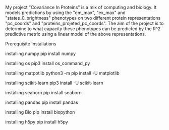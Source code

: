 
My project "Covariance In Proteins" is a mix of computing and biology. It models predictions by  using the "em_max", "ex_max" and "states_0_brightness" phenotypes on two different protein representations "pc_coords" and "proteins_projeted_pc_coords". The aim of the project is to determine to what capacity these phenotypes can be predicted by the R^2 predictive metric using a linear model of the above representations.

Prerequisite Installations

installing numpy
	   pip install numpy

installing os
	   pip3 install os_command_py

installing matpotlib
	   python3 -m pip install -U matplotlib

installing scikit-learn
	   pip3 install -U scikit-learn

installing seaborn
	   pip install seaborn

installing pandas
	   pip install pandas

installing Bio
	   pip install biopython

installing h5py
	   pip install h5py




